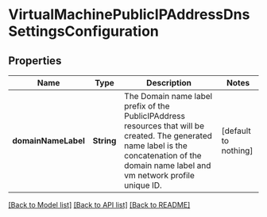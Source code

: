 # VirtualMachinePublicIPAddressDnsSettingsConfiguration


## Properties
Name | Type | Description | Notes
------------ | ------------- | ------------- | -------------
**domainNameLabel** | **String** | The Domain name label prefix of the PublicIPAddress resources that will be created. The generated name label is the concatenation of the domain name label and vm network profile unique ID. | [default to nothing]


[[Back to Model list]](../README.md#models) [[Back to API list]](../README.md#api-endpoints) [[Back to README]](../README.md)


